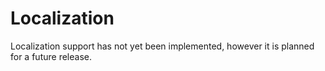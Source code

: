 # Localization
Localization support has not yet been implemented, however it is planned for a
future release.